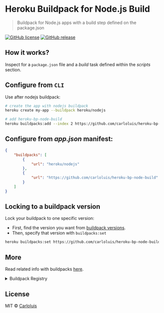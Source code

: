 # Heroku Buildpack for Node.js Build

> Buildpack for Node.js apps with a build step defined on the package.json

[![GitHub license](https://img.shields.io/github/license/carloluis/heroku-bp-node-build.svg)](https://github.com/carloluis/heroku-bp-node-build/blob/master/LICENSE)
[![GitHub release](https://img.shields.io/github/release/carloluis/heroku-bp-node-build.svg)](https://github.com/carloluis/heroku-bp-node-build/releases)

## How it works?

Inspect for a `package.json` file and a _build_ task defined within the _scripts_ section.

## Configure from `CLI`

Use after nodejs buildpack:

```bash
# create the app with nodejs buildpack
heroku create my-app --buildpack heroku/nodejs

# add heroku-bp-node-build
heroku buildpacks:add --index 2 https://github.com/carloluis/heroku-bp-node-build
```

## Configure from _app.json_ manifest:

```json
{
    "buildpacks": [
        {
            "url": "heroku/nodejs"
        },
        {
            "url": "https://github.com/carloluis/heroku-bp-node-build"
        }
    ]
}
```

## Locking to a buildpack version

Lock your buildpack to one specific version:
* First, find the version you want from [buildpack versions](https://github.com/carloluis/heroku-bp-node-build/releases).
* Then, specify that version with `buildpacks:set`

```bash
heroku buildpacks:set https://github.com/carloluis/heroku-bp-node-build#v0.1.0 -a my-app
```

## More

Read related info with buildpacks [here](https://devcenter.heroku.com/articles/buildpacks).

<details>
<summary>Buildpack Registry</summary>

This buildpack is available as `carloluis/node-build` on the [Heroku Buildpack Registry](https://devcenter.heroku.com/articles/buildpack-registry).

</details>

## License

MIT © [Carloluis](https://github.com/carloluis)
